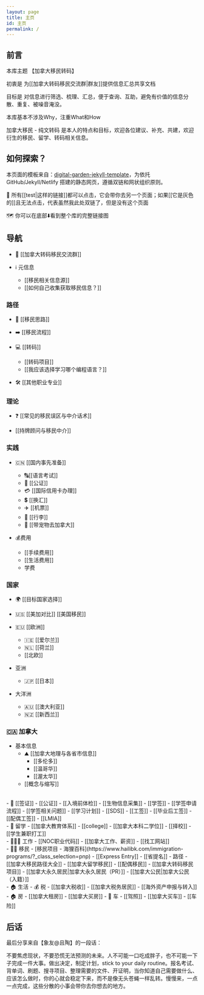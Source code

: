 ```yaml
---
layout: page
title: 主页
id: 主页
permalink: /
---
```


## 前言 

本库主题 【加拿大移民转码】 

初衷是 为[[加拿大转码移民交流群|群友]]提供信息汇总共享文档

目标是 对信息进行筛选、梳理、汇总，便于查询、互助，避免有价值的信息分散、重复、被噪音淹没。

本库基本不涉及Why，注重What和How

加拿大移民 - 纯文转码 是本人的特点和目标，欢迎各位建议、补充、共建，欢迎衍生的移民、留学、转码相关信息。

## 如何探索？

本页面的模板来自：[digital-garden-jekyll-template](https://github.com/maximevaillancourt/digital-garden-jekyll-template)，为依托 GitHub/Jekyll/Netlify 搭建的静态网页，遵循双链和网状组织原则。

🔗 所有[[test|这样的链接]]都可以点击，它会带你去另一个页面；如果[[它是灰色的]]且无法点击，代表虽然我此处双链了，但是没有这个页面

🗺️ 你可以在底部⬇️看到整个库的完整链接图

## 导航

- 🦫 [[加拿大转码移民交流群]]

- ℹ️ 元信息
	- [[移民相关信息源]]
	- [[如何自己收集获取移民信息？]]

### 路径

- 🧠 [[移民思路]]
- ➡️ [[移民流程]]

- 💻 [[转码]] 
	- [[转码项目]]
	- [[我应该选择学习哪个编程语言？]]

- 🛠 [[其他职业专业]]


### 理论

- ❓ [[常见的移民误区与中介话术]]

- [[持牌顾问与移民中介]]

### 实践

- 🇨🇳 [[国内事先准备]]
	- 🔠[[语言考试]]
	- 📃 [[公证]]
	- 💳 [[国际信用卡办理]]
	- 💲 [[换汇]]
	- ✈️ [[机票]]
	- 🧳 [[行李]]
	-  🐾 [[带宠物去加拿大]]

- 💰费用
	- [[手续费用]]
	- [[生活费用]]
	- 学费

### 国家

- 🌍 [[目标国家选择]]

- 🇺🇸 [[美加对比]] [[美国移民]]

- 🇪🇺 [[欧洲]]
	- 🇮🇪 [[爱尔兰]]
	- 🇳🇱 [[荷兰]]
	- [[北欧]]

- 亚洲
	- 🇯🇵 [[日本]]

- 大洋洲
	- 🇦🇺 [[澳大利亚]]
	- 🇳🇿 [[新西兰]]

### 🇨🇦 加拿大

- 基本信息
	- ⛰️ [[加拿大地理与各省市信息]]
		- [[多伦多]]
		- [[温哥华]]
		- [[渥太华]]
	- [[概念与缩写]]
<br>
- 📄 [[签证]]
	- [[公证]]
	- [[入境前体检]]
	- [[生物信息采集]]
	- [[学签]]
		- [[学签申请流程]]
		- [[学签相关问题]]
		- [[学习计划]]
		- [[SDS]]
	- [[工签]]
		- [[毕业后工签]]
		- [[配偶工签]]
		- [[LMIA]]
<br>
- 🏫 留学
	- [[加拿大教育体系]]
		- [[college]]
		- [[加拿大本科二学位]]
	- [[择校]]
	- [[学生兼职打工]]
<br>
- 👩🏻‍🔧 工作
	- [[NOC职业代码]]
	- [[加拿大工作、薪资]]
	- [[找工网站]]
<br>
- 🏃‍♀️ 移民
	- [移民项目 - 海狸百科](https://www.hailibk.com/immigration-programs/?_class_selection=pnp)
		- [[Express Entry]]
		- [[省提名]]
	- 路径
		- [[加拿大移民路径大全]]
		- [[加拿大留学移民]]
		- [[配偶移民]]
		- [[加拿大转码移民项目]]
	- [[加拿大永久居民|加拿大永久居民（PR）]]
	- [[加拿大公民|加拿大公民（入籍）]]
<br>
- 🏠 生活
	- 💰 税
		- [[加拿大税收]]
		- [[加拿大税务居民]]
		- [[海外资产申报与转入]]
	- 🏠 房
		- [[加拿大租房]]
		- [[加拿大买房]]
	- 🚗 车
		- [[驾照]]
		- [[加拿大买车]]
		- [[车险]]


## 后话

最后分享来自【象友@且陶】的一段话：

不要焦虑现状，不要恐慌无法预测的未来。人不可能一口吃成胖子，也不可能一下子完成一件大事。做出决定，制定计划，stick to your daily routine。报名考试、背单词、刷题、搜寻项目、整理需要的文件、开证明，当你知道自己需要做什么、应该怎么做时，你的心就会稳定下来，而不是像无头苍蝇一样乱转。慢慢来，一点一点完成，这些分散的小事会带你去你想去的地方。

<br>
<br>